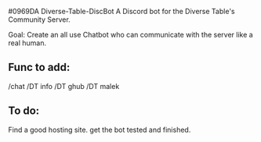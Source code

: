 #0969DA Diverse-Table-DiscBot
A Discord bot for the Diverse Table's Community Server. 

Goal: Create an all use Chatbot who can communicate with the server like a real human. 

## Func to add: 
  /chat
  /DT info
  /DT ghub
  /DT malek
  
  
## To do: 
  Find a good hosting site. 
  get the bot tested and finished. 
